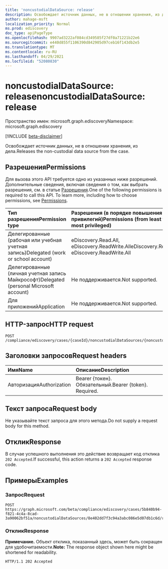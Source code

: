 ```yaml
---
title: 'noncustodialDataSource: release'
description: Освобождает источник данных, не в отношении хранения, из дела.
author: mahage-msft
localization_priority: Normal
ms.prod: ediscovery
doc_type: apiPageType
ms.openlocfilehash: 9907ad3222af084cd349585f27df0a71221b22e6
ms.sourcegitcommit: e440d855f1106390d842905d97ceb16f143db2e5
ms.translationtype: MT
ms.contentlocale: ru-RU
ms.lasthandoff: 04/29/2021
ms.locfileid: "52080830"
---
```

# <a name="noncustodialdatasource-release"></a><span data-ttu-id="7de2a-103">noncustodialDataSource: release</span><span class="sxs-lookup"><span data-stu-id="7de2a-103">noncustodialDataSource: release</span></span>

<span data-ttu-id="7de2a-104">Пространство имен: microsoft.graph.ediscovery</span><span class="sxs-lookup"><span data-stu-id="7de2a-104">Namespace: microsoft.graph.ediscovery</span></span>

[!INCLUDE [beta-disclaimer](../../includes/beta-disclaimer.md)]

<span data-ttu-id="7de2a-105">Освобождает источник данных, не в отношении хранения, из дела.</span><span class="sxs-lookup"><span data-stu-id="7de2a-105">Releases the non-custodial data source from the case.</span></span>

## <a name="permissions"></a><span data-ttu-id="7de2a-106">Разрешения</span><span class="sxs-lookup"><span data-stu-id="7de2a-106">Permissions</span></span>

<span data-ttu-id="7de2a-p101">Для вызова этого API требуется одно из указанных ниже разрешений. Дополнительные сведения, включая сведения о том, как выбрать разрешения, см. в статье [Разрешения](/graph/permissions-reference).</span><span class="sxs-lookup"><span data-stu-id="7de2a-p101">One of the following permissions is required to call this API. To learn more, including how to choose permissions, see [Permissions](/graph/permissions-reference).</span></span>

|<span data-ttu-id="7de2a-109">Тип разрешения</span><span class="sxs-lookup"><span data-stu-id="7de2a-109">Permission type</span></span>|<span data-ttu-id="7de2a-110">Разрешения (в порядке повышения привилегий)</span><span class="sxs-lookup"><span data-stu-id="7de2a-110">Permissions (from least to most privileged)</span></span>|
|:---|:---|
|<span data-ttu-id="7de2a-111">Делегированные (рабочая или учебная учетная запись)</span><span class="sxs-lookup"><span data-stu-id="7de2a-111">Delegated (work or school account)</span></span>|<span data-ttu-id="7de2a-112">eDiscovery.Read.All, eDiscovery.ReadWrite.All</span><span class="sxs-lookup"><span data-stu-id="7de2a-112">eDiscovery.Read.All, eDiscovery.ReadWrite.All</span></span>|
|<span data-ttu-id="7de2a-113">Делегированные (личная учетная запись Майкрософт)</span><span class="sxs-lookup"><span data-stu-id="7de2a-113">Delegated (personal Microsoft account)</span></span>|<span data-ttu-id="7de2a-114">Не поддерживается.</span><span class="sxs-lookup"><span data-stu-id="7de2a-114">Not supported.</span></span>|
|<span data-ttu-id="7de2a-115">Для приложений</span><span class="sxs-lookup"><span data-stu-id="7de2a-115">Application</span></span>|<span data-ttu-id="7de2a-116">Не поддерживается.</span><span class="sxs-lookup"><span data-stu-id="7de2a-116">Not supported.</span></span>|

## <a name="http-request"></a><span data-ttu-id="7de2a-117">HTTP-запрос</span><span class="sxs-lookup"><span data-stu-id="7de2a-117">HTTP request</span></span>

<!-- {
  "blockType": "ignored"
}
-->

``` http
POST /compliance/ediscovery/cases/{caseId}/noncustodialDataSources/{noncustodialDataSourceId}/Release
```

## <a name="request-headers"></a><span data-ttu-id="7de2a-118">Заголовки запросов</span><span class="sxs-lookup"><span data-stu-id="7de2a-118">Request headers</span></span>

|<span data-ttu-id="7de2a-119">Имя</span><span class="sxs-lookup"><span data-stu-id="7de2a-119">Name</span></span>|<span data-ttu-id="7de2a-120">Описание</span><span class="sxs-lookup"><span data-stu-id="7de2a-120">Description</span></span>|
|:---|:---|
|<span data-ttu-id="7de2a-121">Авторизация</span><span class="sxs-lookup"><span data-stu-id="7de2a-121">Authorization</span></span>|<span data-ttu-id="7de2a-p102">Bearer {токен}. Обязательный.</span><span class="sxs-lookup"><span data-stu-id="7de2a-p102">Bearer {token}. Required.</span></span>|

## <a name="request-body"></a><span data-ttu-id="7de2a-124">Текст запроса</span><span class="sxs-lookup"><span data-stu-id="7de2a-124">Request body</span></span>

<span data-ttu-id="7de2a-125">Не указывайте текст запроса для этого метода.</span><span class="sxs-lookup"><span data-stu-id="7de2a-125">Do not supply a request body for this method.</span></span>

## <a name="response"></a><span data-ttu-id="7de2a-126">Отклик</span><span class="sxs-lookup"><span data-stu-id="7de2a-126">Response</span></span>

<span data-ttu-id="7de2a-127">В случае успешного выполнения это действие возвращает код отклика `202 Accepted`.</span><span class="sxs-lookup"><span data-stu-id="7de2a-127">If successful, this action returns a `202 Accepted` response code.</span></span>

## <a name="examples"></a><span data-ttu-id="7de2a-128">Примеры</span><span class="sxs-lookup"><span data-stu-id="7de2a-128">Examples</span></span>

### <a name="request"></a><span data-ttu-id="7de2a-129">Запрос</span><span class="sxs-lookup"><span data-stu-id="7de2a-129">Request</span></span>

<!-- {
  "blockType": "request",
  "name": "noncustodialdatasource_release"
}
-->

``` http
POST https://graph.microsoft.com/beta/compliance/ediscovery/cases/5b840b94-f821-4c4a-8cad-3a90062bf51a/noncustodialDataSources/8e402dd7f3c94a3abc086e5d07db1c6d/release
```

### <a name="response"></a><span data-ttu-id="7de2a-130">Отклик</span><span class="sxs-lookup"><span data-stu-id="7de2a-130">Response</span></span>

<span data-ttu-id="7de2a-131">**Примечание.** Объект отклика, показанный здесь, может быть сокращен для удобочитаемости.</span><span class="sxs-lookup"><span data-stu-id="7de2a-131">**Note:** The response object shown here might be shortened for readability.</span></span>
<!-- {
  "blockType": "response",
  "truncated": true
}
-->

``` http
HTTP/1.1 202 Accepted
```
